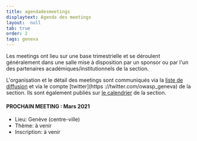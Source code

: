 ```yaml
---
title: agendadesmeetings
displaytext: Agenda des meetings
layout:  null
tab: true
order: 2
tags: geneva
---
```


Les meetings ont lieu sur une base trimestrielle et se déroulent généralement dans une salle mise à disposition par un sponsor ou par l'un des partenaires académiques/institutionnels de la section.

L'organisation et le détail des meetings sont communiqués via la [liste de diffusion](https://groups.google.com/a/owasp.org/forum/#!forum/geneva-chapter) et via le compte [twitter](https
://twitter.com/owasp_geneva) de la section. 
Ils sont également publiés sur [le calendrier](https://calendar.google.com/calendar/embed?src=owasp.org_durrij6j25be74fb82ls9868lk%40group.calendar.google.com&ctz=Europe%2FZurich) de la section.

#### PROCHAIN MEETING : Mars 2021

- Lieu: Genève (centre-ville)
- Thème: à venir
- Inscription: à venir
